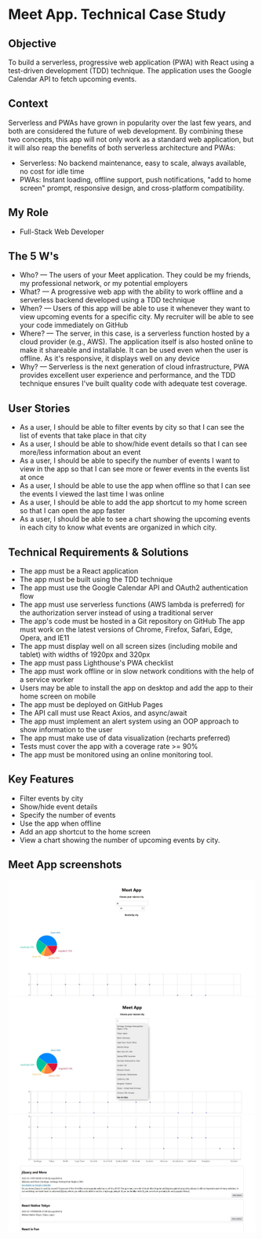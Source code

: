 # Meet App. Technical Case Study

## Objective 
To build a serverless, progressive web application (PWA) with React using a test-driven development (TDD) technique. The application uses the Google Calendar API to fetch upcoming events.

## Context
Serverless and PWAs have grown in popularity over the last few years, and both are considered the future of web development. By combining these two concepts, this app will not only work as a standard web application, but it will also reap the benefits of both serverless architecture and PWAs:
- Serverless: No backend maintenance, easy to scale, always available, no cost for idle time
- PWAs: Instant loading, offline support, push notifications, "add to home screen" prompt, responsive design, and cross-platform compatibility.

## My Role
- Full-Stack Web Developer

## The 5 W's
- Who? — The users of your Meet application. They could be my friends, my professional network, or my potential employers
- What? — A progressive web app with the ability to work offline and a serverless backend developed using a TDD technique
- When? — Users of this app will be able to use it whenever they want to view upcoming events for a specific city. My recruiter will be able to see your code immediately on GitHub
- Where? — The server, in this case, is a serverless function hosted by a cloud provider (e.g., AWS). The application itself is also hosted online to make it shareable and installable. It can
be used even when the user is offline. As it's responsive, it displays well on any device
- Why? — Serverless is the next generation of cloud infrastructure, PWA provides excellent user experience and performance, and the TDD technique ensures I've built quality code with adequate test coverage.

## User Stories 
- As a user, I should be able to filter events by city so that I can see the list of events that take place in that city 
- As a user, I should be able to show/hide event details so that I can see more/less information about an event
- As a user, I should be able to specify the number of events I want to view in the app so that I can see more or fewer events in the events list at once
- As a user, I should be able to use the app when offline so that I can see the events I viewed the last time I was online
- As a user, I should be able to add the app shortcut to my home screen so that I can open the app faster
- As a user, I should be able to see a chart showing the upcoming events in each city to know what events are organized in which city.

## Technical Requirements & Solutions
- The app must be a React application
- The app must be built using the TDD technique
- The app must use the Google Calendar API and OAuth2 authentication flow
- The app must use serverless functions (AWS lambda is preferred) for the authorization server instead of using a traditional server
- The app's code must be hosted in a Git repository on GitHub 
The app must work on the latest versions of Chrome, Firefox, Safari, Edge, Opera, and IE11 
- The app must display well on all screen sizes (including mobile and tablet) with widths of 1920px and 320px
- The app must pass Lighthouse's PWA checklist 
- The app must work offline or in slow network conditions with the help of a service worker 
- Users may be able to install the app on desktop and add the app to their home screen on mobile
- The app must be deployed on GitHub Pages
- The API call must use React Axios, and async/await
- The app must implement an alert system using an OOP approach to show information to the user
- The app must make use of data visualization (recharts preferred)
- Tests must cover the app with a coverage rate >= 90%
- The app must be monitored using an online monitoring tool.

## Key Features
- Filter events by city 
- Show/hide event details 
- Specify the number of events 
- Use the app when offline 
- Add an app shortcut to the home screen 
- View a chart showing the number of upcoming events by city.

## Meet App screenshots

![Livescreen](src/img/Meet_App_livescreen_0.JPG)
![Livescreen](src/img/Meet_App_livescreen_1.JPG)
![Livescreen](src/img/Meet_App_livescreen_2.JPG)